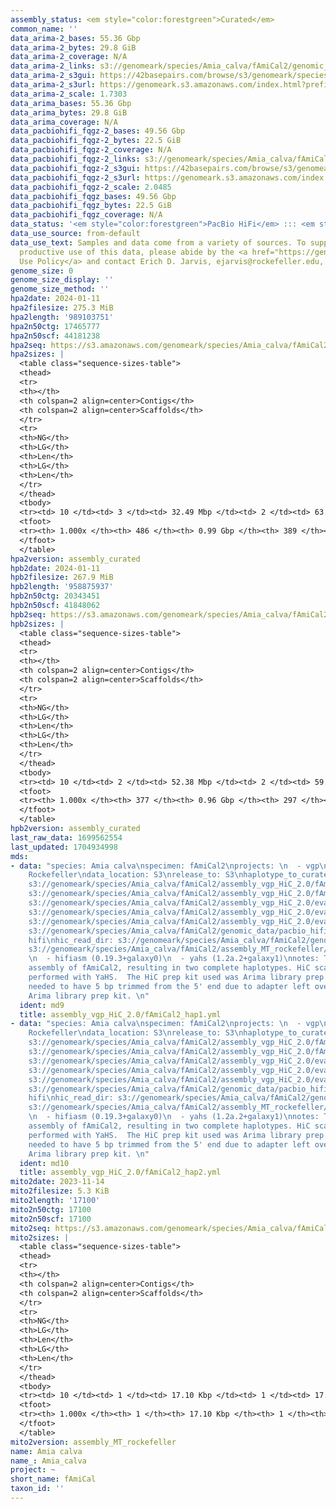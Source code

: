```yaml
---
assembly_status: <em style="color:forestgreen">Curated</em>
common_name: ''
data_arima-2_bases: 55.36 Gbp
data_arima-2_bytes: 29.8 GiB
data_arima-2_coverage: N/A
data_arima-2_links: s3://genomeark/species/Amia_calva/fAmiCal2/genomic_data/arima/<br>
data_arima-2_s3gui: https://42basepairs.com/browse/s3/genomeark/species/Amia_calva/fAmiCal2/genomic_data/arima/
data_arima-2_s3url: https://genomeark.s3.amazonaws.com/index.html?prefix=species/Amia_calva/fAmiCal2/genomic_data/arima/
data_arima-2_scale: 1.7303
data_arima_bases: 55.36 Gbp
data_arima_bytes: 29.8 GiB
data_arima_coverage: N/A
data_pacbiohifi_fqgz-2_bases: 49.56 Gbp
data_pacbiohifi_fqgz-2_bytes: 22.5 GiB
data_pacbiohifi_fqgz-2_coverage: N/A
data_pacbiohifi_fqgz-2_links: s3://genomeark/species/Amia_calva/fAmiCal2/genomic_data/pacbio_hifi/<br>
data_pacbiohifi_fqgz-2_s3gui: https://42basepairs.com/browse/s3/genomeark/species/Amia_calva/fAmiCal2/genomic_data/pacbio_hifi/
data_pacbiohifi_fqgz-2_s3url: https://genomeark.s3.amazonaws.com/index.html?prefix=species/Amia_calva/fAmiCal2/genomic_data/pacbio_hifi/
data_pacbiohifi_fqgz-2_scale: 2.0485
data_pacbiohifi_fqgz_bases: 49.56 Gbp
data_pacbiohifi_fqgz_bytes: 22.5 GiB
data_pacbiohifi_fqgz_coverage: N/A
data_status: '<em style="color:forestgreen">PacBio HiFi</em> ::: <em style="color:forestgreen">Arima</em>'
data_use_source: from-default
data_use_text: Samples and data come from a variety of sources. To support fair and
  productive use of this data, please abide by the <a href="https://genome10k.soe.ucsc.edu/data-use-policies/">Data
  Use Policy</a> and contact Erich D. Jarvis, ejarvis@rockefeller.edu, with any questions.
genome_size: 0
genome_size_display: ''
genome_size_method: ''
hpa2date: 2024-01-11
hpa2filesize: 275.3 MiB
hpa2length: '989103751'
hpa2n50ctg: 17465777
hpa2n50scf: 44181238
hpa2seq: https://s3.amazonaws.com/genomeark/species/Amia_calva/fAmiCal2/assembly_curated/fAmiCal2.hap1.cur.20240111.fasta.gz
hpa2sizes: |
  <table class="sequence-sizes-table">
  <thead>
  <tr>
  <th></th>
  <th colspan=2 align=center>Contigs</th>
  <th colspan=2 align=center>Scaffolds</th>
  </tr>
  <tr>
  <th>NG</th>
  <th>LG</th>
  <th>Len</th>
  <th>LG</th>
  <th>Len</th>
  </tr>
  </thead>
  <tbody>
  <tr><td> 10 </td><td> 3 </td><td> 32.49 Mbp </td><td> 2 </td><td> 63.57 Mbp </td></tr><tr><td> 20 </td><td> 7 </td><td> 29.54 Mbp </td><td> 4 </td><td> 55.60 Mbp </td></tr><tr><td> 30 </td><td> 10 </td><td> 24.03 Mbp </td><td> 6 </td><td> 50.67 Mbp </td></tr><tr><td> 40 </td><td> 15 </td><td> 21.06 Mbp </td><td> 8 </td><td> 45.55 Mbp </td></tr><tr style="background-color:#cccccc;"><td> 50 </td><td> 20 </td><td style="background-color:#88ff88;"> 17.47 Mbp </td><td> 10 </td><td style="background-color:#88ff88;"> 44.18 Mbp </td></tr><tr><td> 60 </td><td> 26 </td><td> 15.70 Mbp </td><td> 12 </td><td> 38.05 Mbp </td></tr><tr><td> 70 </td><td> 34 </td><td> 9.82 Mbp </td><td> 15 </td><td> 31.21 Mbp </td></tr><tr><td> 80 </td><td> 47 </td><td> 4.50 Mbp </td><td> 18 </td><td> 28.15 Mbp </td></tr><tr><td> 90 </td><td> 79 </td><td> 1.66 Mbp </td><td> 22 </td><td> 22.84 Mbp </td></tr><tr><td> 100 </td><td> 486 </td><td> 4.19 Kbp </td><td> 389 </td><td> 4.19 Kbp </td></tr></tbody>
  <tfoot>
  <tr><th> 1.000x </th><th> 486 </th><th> 0.99 Gbp </th><th> 389 </th><th> 0.99 Gbp </th></tr>
  </tfoot>
  </table>
hpa2version: assembly_curated
hpb2date: 2024-01-11
hpb2filesize: 267.9 MiB
hpb2length: '958875937'
hpb2n50ctg: 20343451
hpb2n50scf: 41848062
hpb2seq: https://s3.amazonaws.com/genomeark/species/Amia_calva/fAmiCal2/assembly_curated/fAmiCal2.hap2.cur.20240111.fasta.gz
hpb2sizes: |
  <table class="sequence-sizes-table">
  <thead>
  <tr>
  <th></th>
  <th colspan=2 align=center>Contigs</th>
  <th colspan=2 align=center>Scaffolds</th>
  </tr>
  <tr>
  <th>NG</th>
  <th>LG</th>
  <th>Len</th>
  <th>LG</th>
  <th>Len</th>
  </tr>
  </thead>
  <tbody>
  <tr><td> 10 </td><td> 2 </td><td> 52.38 Mbp </td><td> 2 </td><td> 59.31 Mbp </td></tr><tr><td> 20 </td><td> 5 </td><td> 32.65 Mbp </td><td> 4 </td><td> 55.71 Mbp </td></tr><tr><td> 30 </td><td> 8 </td><td> 26.88 Mbp </td><td> 5 </td><td> 52.79 Mbp </td></tr><tr><td> 40 </td><td> 12 </td><td> 25.01 Mbp </td><td> 7 </td><td> 49.57 Mbp </td></tr><tr style="background-color:#cccccc;"><td> 50 </td><td> 16 </td><td style="background-color:#88ff88;"> 20.34 Mbp </td><td> 10 </td><td style="background-color:#88ff88;"> 41.85 Mbp </td></tr><tr><td> 60 </td><td> 21 </td><td> 16.89 Mbp </td><td> 12 </td><td> 37.09 Mbp </td></tr><tr><td> 70 </td><td> 28 </td><td> 10.42 Mbp </td><td> 15 </td><td> 31.44 Mbp </td></tr><tr><td> 80 </td><td> 39 </td><td> 8.05 Mbp </td><td> 18 </td><td> 28.46 Mbp </td></tr><tr><td> 90 </td><td> 56 </td><td> 3.10 Mbp </td><td> 21 </td><td> 24.12 Mbp </td></tr><tr><td> 100 </td><td> 377 </td><td> 11.50 Kbp </td><td> 297 </td><td> 11.50 Kbp </td></tr></tbody>
  <tfoot>
  <tr><th> 1.000x </th><th> 377 </th><th> 0.96 Gbp </th><th> 297 </th><th> 0.96 Gbp </th></tr>
  </tfoot>
  </table>
hpb2version: assembly_curated
last_raw_data: 1699562554
last_updated: 1704934998
mds:
- data: "species: Amia calva\nspecimen: fAmiCal2\nprojects: \n  - vgp\nassembled_by_group:
    Rockefeller\ndata_location: S3\nrelease_to: S3\nhaplotype_to_curate: hap1\nhap1:
    s3://genomeark/species/Amia_calva/fAmiCal2/assembly_vgp_HiC_2.0/fAmiCal2.HiC.hap1.20231114.fasta.gz\nhap2:
    s3://genomeark/species/Amia_calva/fAmiCal2/assembly_vgp_HiC_2.0/fAmiCal2.HiC.hap2.20231114.fasta.gz\npretext_hap1:
    s3://genomeark/species/Amia_calva/fAmiCal2/assembly_vgp_HiC_2.0/evaluation/hap1/pretext/fAmiCal2_hap1_s2.pretext\npretext_hap2:
    s3://genomeark/species/Amia_calva/fAmiCal2/assembly_vgp_HiC_2.0/evaluation/hap2/pretext/fAmiCal2_hap2_s2.pretext\nkmer_spectra_img:
    s3://genomeark/species/Amia_calva/fAmiCal2/assembly_vgp_HiC_2.0/evaluation/merqury/fAmiCal2_png/\npacbio_read_dir:
    s3://genomeark/species/Amia_calva/fAmiCal2/genomic_data/pacbio_hifi/\npacbio_read_type:
    hifi\nhic_read_dir: s3://genomeark/species/Amia_calva/fAmiCal2/genomic_data/arima/\nmito:
    s3://genomeark/species/Amia_calva/fAmiCal2/assembly_MT_rockefeller/fAmiCal2.MT.20231114.fasta.gz\npipeline:
    \n  - hifiasm (0.19.3+galaxy0)\n  - yahs (1.2a.2+galaxy1)\nnotes: This was a Hifiasm-HiC
    assembly of fAmiCal2, resulting in two complete haplotypes. HiC scaffolding was
    performed with YaHS.  The HiC prep kit used was Arima library prep. The HiC reads
    needed to have 5 bp trimmed from the 5' end due to adapter left over from the
    Arima library prep kit. \n"
  ident: md9
  title: assembly_vgp_HiC_2.0/fAmiCal2_hap1.yml
- data: "species: Amia calva\nspecimen: fAmiCal2\nprojects: \n  - vgp\nassembled_by_group:
    Rockefeller\ndata_location: S3\nrelease_to: S3\nhaplotype_to_curate: hap2\nhap1:
    s3://genomeark/species/Amia_calva/fAmiCal2/assembly_vgp_HiC_2.0/fAmiCal2.HiC.hap1.20231114.fasta.gz\nhap2:
    s3://genomeark/species/Amia_calva/fAmiCal2/assembly_vgp_HiC_2.0/fAmiCal2.HiC.hap2.20231114.fasta.gz\npretext_hap1:
    s3://genomeark/species/Amia_calva/fAmiCal2/assembly_vgp_HiC_2.0/evaluation/hap1/pretext/fAmiCal2_hap1_s2.pretext\npretext_hap2:
    s3://genomeark/species/Amia_calva/fAmiCal2/assembly_vgp_HiC_2.0/evaluation/hap2/pretext/fAmiCal2_hap2_s2.pretext\nkmer_spectra_img:
    s3://genomeark/species/Amia_calva/fAmiCal2/assembly_vgp_HiC_2.0/evaluation/merqury/fAmiCal2_png/\npacbio_read_dir:
    s3://genomeark/species/Amia_calva/fAmiCal2/genomic_data/pacbio_hifi/\npacbio_read_type:
    hifi\nhic_read_dir: s3://genomeark/species/Amia_calva/fAmiCal2/genomic_data/arima/\nmito:
    s3://genomeark/species/Amia_calva/fAmiCal2/assembly_MT_rockefeller/fAmiCal2.MT.20231114.fasta.gz\npipeline:
    \n  - hifiasm (0.19.3+galaxy0)\n  - yahs (1.2a.2+galaxy1)\nnotes: This was a Hifiasm-HiC
    assembly of fAmiCal2, resulting in two complete haplotypes. HiC scaffolding was
    performed with YaHS.  The HiC prep kit used was Arima library prep. The HiC reads
    needed to have 5 bp trimmed from the 5' end due to adapter left over from the
    Arima library prep kit. \n"
  ident: md10
  title: assembly_vgp_HiC_2.0/fAmiCal2_hap2.yml
mito2date: 2023-11-14
mito2filesize: 5.3 KiB
mito2length: '17100'
mito2n50ctg: 17100
mito2n50scf: 17100
mito2seq: https://s3.amazonaws.com/genomeark/species/Amia_calva/fAmiCal2/assembly_MT_rockefeller/fAmiCal2.MT.20231114.fasta.gz
mito2sizes: |
  <table class="sequence-sizes-table">
  <thead>
  <tr>
  <th></th>
  <th colspan=2 align=center>Contigs</th>
  <th colspan=2 align=center>Scaffolds</th>
  </tr>
  <tr>
  <th>NG</th>
  <th>LG</th>
  <th>Len</th>
  <th>LG</th>
  <th>Len</th>
  </tr>
  </thead>
  <tbody>
  <tr><td> 10 </td><td> 1 </td><td> 17.10 Kbp </td><td> 1 </td><td> 17.10 Kbp </td></tr><tr><td> 20 </td><td> 1 </td><td> 17.10 Kbp </td><td> 1 </td><td> 17.10 Kbp </td></tr><tr><td> 30 </td><td> 1 </td><td> 17.10 Kbp </td><td> 1 </td><td> 17.10 Kbp </td></tr><tr><td> 40 </td><td> 1 </td><td> 17.10 Kbp </td><td> 1 </td><td> 17.10 Kbp </td></tr><tr style="background-color:#cccccc;"><td> 50 </td><td> 1 </td><td style="background-color:#ff8888;"> 17.10 Kbp </td><td> 1 </td><td style="background-color:#ff8888;"> 17.10 Kbp </td></tr><tr><td> 60 </td><td> 1 </td><td> 17.10 Kbp </td><td> 1 </td><td> 17.10 Kbp </td></tr><tr><td> 70 </td><td> 1 </td><td> 17.10 Kbp </td><td> 1 </td><td> 17.10 Kbp </td></tr><tr><td> 80 </td><td> 1 </td><td> 17.10 Kbp </td><td> 1 </td><td> 17.10 Kbp </td></tr><tr><td> 90 </td><td> 1 </td><td> 17.10 Kbp </td><td> 1 </td><td> 17.10 Kbp </td></tr><tr><td> 100 </td><td> 1 </td><td> 17.10 Kbp </td><td> 1 </td><td> 17.10 Kbp </td></tr></tbody>
  <tfoot>
  <tr><th> 1.000x </th><th> 1 </th><th> 17.10 Kbp </th><th> 1 </th><th> 17.10 Kbp </th></tr>
  </tfoot>
  </table>
mito2version: assembly_MT_rockefeller
name: Amia calva
name_: Amia_calva
project: ~
short_name: fAmiCal
taxon_id: ''
---
```

